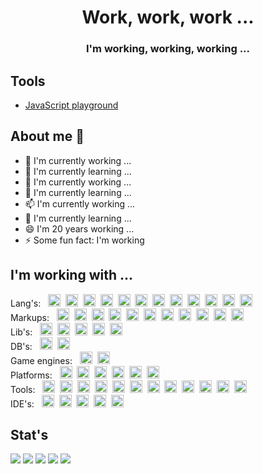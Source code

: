<div id="header" align="center">
    <h1>Work, work, work ...</h1>
    <h3>I'm working, working, working ...</h3>
</div>

## Tools

 - <a href="http://sigdev2.github.io/js.html/" target="__blank">JavaScript playground</a>

## About me 👋
- 🔭 I'm currently working ...
- 🌱 I'm currently learning ...
- 👯 I'm currently working ...
- 🤔 I'm currently learning ...
- 📫 I'm currently working ...
- 💬 I'm currently learning ...
- 😄 I'm 20 years working ...
- ⚡ Some fun fact: I'm working

## I'm working with ...

<span>
Lang's:&nbsp;&nbsp;
<img title="C" width="20" height="20" src="https://cdn.jsdelivr.net/gh/devicons/devicon/icons/c/c-original.svg" />&nbsp;
<img title="C++" width="20" height="20" src="https://cdn.jsdelivr.net/gh/devicons/devicon/icons/cplusplus/cplusplus-original.svg" />&nbsp;
<img title="C#" width="20" height="20" src="https://cdn.jsdelivr.net/gh/devicons/devicon/icons/csharp/csharp-original.svg" />&nbsp;
<img title="JavaScript" width="20" height="20" src="https://cdn.jsdelivr.net/gh/devicons/devicon/icons/javascript/javascript-original.svg" />&nbsp;
<img title="PHP" width="20" height="20" src="https://cdn.jsdelivr.net/gh/devicons/devicon/icons/php/php-original.svg" />&nbsp;
<img title="Java" width="20" height="20" src="https://cdn.jsdelivr.net/gh/devicons/devicon/icons/java/java-original-wordmark.svg" />&nbsp;
<img title="Dart" width="20" height="20" src="https://cdn.jsdelivr.net/gh/devicons/devicon/icons/dart/dart-plain-wordmark.svg" />&nbsp;
<img title="Python" width="20" height="20" src="https://cdn.jsdelivr.net/gh/devicons/devicon/icons/python/python-original-wordmark.svg" />&nbsp;
<img title="Haskell" width="20" height="20" src="https://cdn.jsdelivr.net/gh/devicons/devicon/icons/haskell/haskell-original.svg" />&nbsp;
<img title="LISP" width="20" height="20" src="https://upload.wikimedia.org/wikipedia/commons/thumb/f/f4/Lisplogo.png/81px-Lisplogo.png" />&nbsp;
<img title="Pascal and Delphi" width="20" height="20" src="https://upload.wikimedia.org/wikipedia/en/b/b2/Embarcadero_Delphi_10.4_Sydney_Product_Logo_and_Icon.svg" />&nbsp;
<img title="Basic" width="20" height="20" src="https://upload.wikimedia.org/wikipedia/commons/7/7b/AtariBASIC.png" />
</span>
<br />
<span>
Markups:&nbsp;&nbsp;
<img title="HTML5" width="20" height="20" src="https://cdn.jsdelivr.net/gh/devicons/devicon/icons/html5/html5-original-wordmark.svg" />&nbsp;
<img title="CSS3" width="20" height="20" src="https://cdn.jsdelivr.net/gh/devicons/devicon/icons/css3/css3-original-wordmark.svg" />&nbsp;
<img title="Stylus" width="20" height="20" src="https://cdn.jsdelivr.net/gh/devicons/devicon/icons/stylus/stylus-original.svg" />&nbsp;
<img title="Less" width="20" height="20" src="https://cdn.jsdelivr.net/gh/devicons/devicon/icons/less/less-plain-wordmark.svg" />&nbsp;
<img title="Sass" width="20" height="20" src="https://cdn.jsdelivr.net/gh/devicons/devicon/icons/sass/sass-original.svg" />&nbsp;
<img title="LaTeX" width="20" height="20" src="https://cdn.jsdelivr.net/gh/devicons/devicon/icons/latex/latex-original.svg" />&nbsp;
<img title="Markdown" width="20" height="20" src="https://cdn.jsdelivr.net/gh/devicons/devicon/icons/markdown/markdown-original.svg" />&nbsp;
<img title="XML" width="20" height="20" src="https://upload.wikimedia.org/wikipedia/commons/2/2d/Extensible_Markup_Language_%28XML%29_logo.svg" />&nbsp;
<img title="JSON" width="20" height="20" src="https://upload.wikimedia.org/wikipedia/commons/c/c9/JSON_vector_logo.svg" />&nbsp;
<img title="Yaml" width="20" height="20" src="https://upload.wikimedia.org/wikipedia/commons/9/92/Yaml_logo.png" />&nbsp;
<img title="Ini" width="20" height="20" src="https://upload.wikimedia.org/wikipedia/en/2/2f/INI_file_icon.png" />
</span>
<br />
<span>
Lib's:&nbsp;&nbsp;
<img title="Qt" width="20" height="20" src="https://cdn.jsdelivr.net/gh/devicons/devicon/icons/qt/qt-original.svg" />&nbsp;
<img title=".Net" width="20" height="20" src="https://cdn.jsdelivr.net/gh/devicons/devicon/icons/dotnetcore/dotnetcore-original.svg" />&nbsp;
<img title="JQuery" width="20" height="20" src="https://cdn.jsdelivr.net/gh/devicons/devicon/icons/jquery/jquery-original-wordmark.svg" />&nbsp;
<img title="Flutter" width="20" height="20" src="https://cdn.jsdelivr.net/gh/devicons/devicon/icons/flutter/flutter-original.svg" />&nbsp;
<img title="OpenGL" width="20" height="20" src="https://cdn.jsdelivr.net/gh/devicons/devicon/icons/opengl/opengl-original.svg" />
</span>
<br />
<span>
DB's:&nbsp;&nbsp;
<img title="SQLite" width="20" height="20" src="https://cdn.jsdelivr.net/gh/devicons/devicon/icons/sqlite/sqlite-original.svg" />&nbsp;
<img title="MySQL" width="20" height="20" src="https://cdn.jsdelivr.net/gh/devicons/devicon/icons/mysql/mysql-original-wordmark.svg" />
</span>
<br />
<span>
Game engines:&nbsp;&nbsp;
<img title="Unity" width="20" height="20" src="https://cdn.jsdelivr.net/gh/devicons/devicon/icons/unity/unity-original.svg" />&nbsp;
<img title="UnrealEngine" width="20" height="20" src="https://cdn.jsdelivr.net/gh/devicons/devicon/icons/unrealengine/unrealengine-original.svg" />
</span>
<br />
<span>
Platforms:&nbsp;&nbsp;
<img title="Windows" width="20" height="20" src="https://cdn.jsdelivr.net/gh/devicons/devicon/icons/windows8/windows8-original.svg" />&nbsp;
<img title="Linux" width="20" height="20" src="https://cdn.jsdelivr.net/gh/devicons/devicon/icons/linux/linux-original.svg" />&nbsp;
<img title="Android" width="20" height="20" src="https://cdn.jsdelivr.net/gh/devicons/devicon/icons/android/android-original-wordmark.svg" />&nbsp;
<img title="Node.js" width="20" height="20" src="https://cdn.jsdelivr.net/gh/devicons/devicon/icons/nodejs/nodejs-original.svg" />&nbsp;
<img title="Electron" width="20" height="20" src="https://cdn.jsdelivr.net/gh/devicons/devicon/icons/electron/electron-original.svg" />&nbsp;
<img title="NW.js" width="20" height="20" src="https://cdn.jsdelivr.net/gh/devicons/devicon/icons/nodewebkit/nodewebkit-original-wordmark.svg" />
</span>
<br />
<span>
Tools:&nbsp;&nbsp;
<img title="MSDOS" width="20" height="20" src="https://cdn.jsdelivr.net/gh/devicons/devicon/icons/msdos/msdos-original.svg" />&nbsp;
<img title="SH" width="20" height="20" src="https://cdn.jsdelivr.net/gh/devicons/devicon/icons/bash/bash-plain.svg" />&nbsp;
<img title="CMake" width="20" height="20" src="https://cdn.jsdelivr.net/gh/devicons/devicon/icons/cmake/cmake-original.svg" />&nbsp;
<img title="gss" width="20" height="20" src="https://cdn.jsdelivr.net/gh/devicons/devicon/icons/gcc/gcc-plain.svg" />&nbsp;
<img title="Apache" width="20" height="20" src="https://cdn.jsdelivr.net/gh/devicons/devicon/icons/apache/apache-original-wordmark.svg" />&nbsp;
<img title="NGINX" width="20" height="20" src="https://cdn.jsdelivr.net/gh/devicons/devicon/icons/nginx/nginx-original.svg" />&nbsp;
<img title="Docker" width="20" height="20" src="https://cdn.jsdelivr.net/gh/devicons/devicon/icons/docker/docker-original-wordmark.svg" />&nbsp;
<img title="Git" width="20" height="20" src="https://cdn.jsdelivr.net/gh/devicons/devicon/icons/git/git-original.svg" />&nbsp;
<img title="GitHub" width="20" height="20" src="https://cdn.jsdelivr.net/gh/devicons/devicon/icons/github/github-original.svg" />&nbsp;
<img title="GitLab" width="20" height="20" src="https://cdn.jsdelivr.net/gh/devicons/devicon/icons/gitlab/gitlab-original.svg" />&nbsp;
<img title="Jenkins" width="20" height="20" src="https://cdn.jsdelivr.net/gh/devicons/devicon/icons/jenkins/jenkins-original.svg" />&nbsp;
<img title="WebPack" width="20" height="20" src="https://cdn.jsdelivr.net/gh/devicons/devicon/icons/webpack/webpack-original.svg" />
</span>
<br />
<span>
IDE's:&nbsp;&nbsp;
<img title="Visual Studio" width="20" height="20" src="https://cdn.jsdelivr.net/gh/devicons/devicon/icons/visualstudio/visualstudio-plain.svg" />&nbsp;
<img title="VSCode" width="20" height="20" src="https://cdn.jsdelivr.net/gh/devicons/devicon/icons/vscode/vscode-original.svg" />&nbsp;
<img title="IntelliJ" width="20" height="20" src="https://cdn.jsdelivr.net/gh/devicons/devicon/icons/intellij/intellij-original.svg" />&nbsp;
<img title="AndroidStudio" width="20" height="20" src="https://cdn.jsdelivr.net/gh/devicons/devicon/icons/androidstudio/androidstudio-original.svg" />&nbsp;
<img title="Notepad++" width="20" height="20" src="https://notepad-plus-plus.org/images/logo.svg" />
</span>

## Stat's

![](http://github-profile-summary-cards.vercel.app/api/cards/stats?username=sigdev2&theme=dark)
![](http://github-profile-summary-cards.vercel.app/api/cards/repos-per-language?username=sigdev2&theme=dark)
![](http://github-profile-summary-cards.vercel.app/api/cards/most-commit-language?username=sigdev2&theme=dark)
![](http://github-profile-summary-cards.vercel.app/api/cards/productive-time?username=sigdev2&theme=dark&utcOffset=0)
![](http://github-profile-summary-cards.vercel.app/api/cards/profile-details?username=sigdev2&theme=dark)
